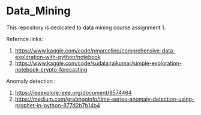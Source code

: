 # Data_Mining


This repository is dedicated to data mining course assignment 1. 

Refernce links:
1. https://www.kaggle.com/code/pmarcelino/comprehensive-data-exploration-with-python/notebook
2. https://www.kaggle.com/code/sudalairajkumar/simple-exploration-notebook-crypto-forecasting


Anomaly detection :
1. https://ieeexplore.ieee.org/document/9574464
2. https://medium.com/grabngoinfo/time-series-anomaly-detection-using-prophet-in-python-877d2b7b14b4

